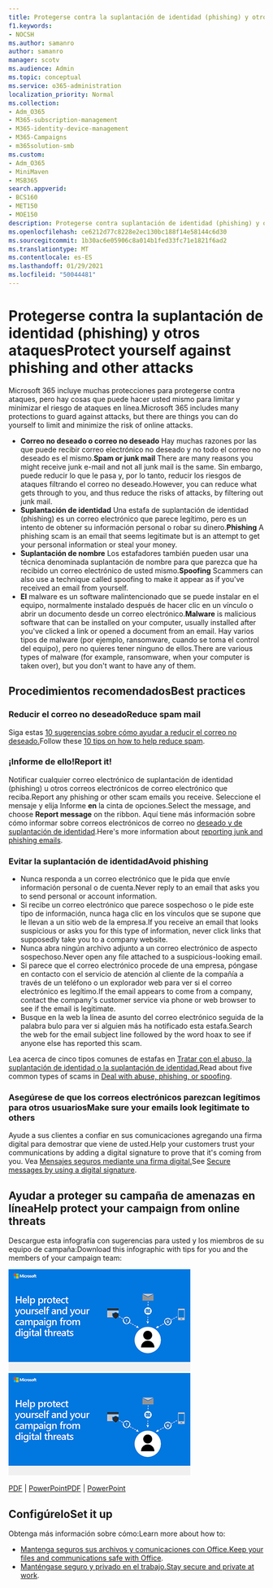 ```yaml
---
title: Protegerse contra la suplantación de identidad (phishing) y otros ataques
f1.keywords:
- NOCSH
ms.author: samanro
author: samanro
manager: scotv
ms.audience: Admin
ms.topic: conceptual
ms.service: o365-administration
localization_priority: Normal
ms.collection:
- Adm_O365
- M365-subscription-management
- M365-identity-device-management
- M365-Campaigns
- m365solution-smb
ms.custom:
- Adm_O365
- MiniMaven
- MSB365
search.appverid:
- BCS160
- MET150
- MOE150
description: Protegerse contra suplantación de identidad (phishing) y otros ataques con Microsoft 365.
ms.openlocfilehash: ce6212d77c8228e2ec130bc188f14e58144c6d30
ms.sourcegitcommit: 1b30ac6e05906c8a014b1fed33fc71e1821f6ad2
ms.translationtype: MT
ms.contentlocale: es-ES
ms.lasthandoff: 01/29/2021
ms.locfileid: "50044481"
---
```

# <a name="protect-yourself-against-phishing-and-other-attacks"></a><span data-ttu-id="4fb24-103">Protegerse contra la suplantación de identidad (phishing) y otros ataques</span><span class="sxs-lookup"><span data-stu-id="4fb24-103">Protect yourself against phishing and other attacks</span></span>

<span data-ttu-id="4fb24-104">Microsoft 365 incluye muchas protecciones para protegerse contra ataques, pero hay cosas que puede hacer usted mismo para limitar y minimizar el riesgo de ataques en línea.</span><span class="sxs-lookup"><span data-stu-id="4fb24-104">Microsoft 365 includes many protections to guard against attacks, but there are things you can do yourself to limit and minimize the risk of online attacks.</span></span>

- <span data-ttu-id="4fb24-105">**Correo no deseado o correo no deseado** Hay muchas razones por las que puede recibir correo electrónico no deseado y no todo el correo no deseado es el mismo.</span><span class="sxs-lookup"><span data-stu-id="4fb24-105">**Spam or junk mail** There are many reasons you might receive junk e-mail and not all junk mail is the same.</span></span> <span data-ttu-id="4fb24-106">Sin embargo, puede reducir lo que le pasa y, por lo tanto, reducir los riesgos de ataques filtrando el correo no deseado.</span><span class="sxs-lookup"><span data-stu-id="4fb24-106">However, you can reduce what gets through to you, and thus reduce the risks of attacks, by filtering out junk mail.</span></span>
- <span data-ttu-id="4fb24-107">**Suplantación de identidad** Una estafa de suplantación de identidad (phishing) es un correo electrónico que parece legítimo, pero es un intento de obtener su información personal o robar su dinero.</span><span class="sxs-lookup"><span data-stu-id="4fb24-107">**Phishing** A phishing scam is an email that seems legitimate but is an attempt to get your personal information or steal your money.</span></span>
- <span data-ttu-id="4fb24-108">**Suplantación de nombre** Los estafadores también pueden usar una técnica denominada suplantación de nombre para que parezca que ha recibido un correo electrónico de usted mismo.</span><span class="sxs-lookup"><span data-stu-id="4fb24-108">**Spoofing** Scammers can also use a technique called spoofing to make it appear as if you've received an email from yourself.</span></span> 
- <span data-ttu-id="4fb24-109">**El** malware es un software malintencionado que se puede instalar en el equipo, normalmente instalado después de hacer clic en un vínculo o abrir un documento desde un correo electrónico.</span><span class="sxs-lookup"><span data-stu-id="4fb24-109">**Malware** is malicious software that can be installed on your computer, usually installed after you've clicked a link or opened a document from an email.</span></span> <span data-ttu-id="4fb24-110">Hay varios tipos de malware (por ejemplo, ransomware, cuando se toma el control del equipo), pero no quieres tener ninguno de ellos.</span><span class="sxs-lookup"><span data-stu-id="4fb24-110">There are various types of malware (for example, ransomware, when your computer is taken over), but you don't want to have any of them.</span></span> 

## <a name="best-practices"></a><span data-ttu-id="4fb24-111">Procedimientos recomendados</span><span class="sxs-lookup"><span data-stu-id="4fb24-111">Best practices</span></span>

### <a name="reduce-spam-mail"></a><span data-ttu-id="4fb24-112">Reducir el correo no deseado</span><span class="sxs-lookup"><span data-stu-id="4fb24-112">Reduce spam mail</span></span>

<span data-ttu-id="4fb24-113">Siga estas [10 sugerencias sobre cómo ayudar a reducir el correo no deseado.](https://support.microsoft.com/en-us/office/10-tips-on-how-to-help-reduce-spam-55f756e8-688b-41c3-a086-8f68ccc592f6)</span><span class="sxs-lookup"><span data-stu-id="4fb24-113">Follow these [10 tips on how to help reduce spam](https://support.microsoft.com/en-us/office/10-tips-on-how-to-help-reduce-spam-55f756e8-688b-41c3-a086-8f68ccc592f6).</span></span>

### <a name="report-it"></a><span data-ttu-id="4fb24-114">¡Informe de ello!</span><span class="sxs-lookup"><span data-stu-id="4fb24-114">Report it!</span></span>

<span data-ttu-id="4fb24-115">Notificar cualquier correo electrónico de suplantación de identidad (phishing) u otros correos electrónicos de correo electrónico que reciba.</span><span class="sxs-lookup"><span data-stu-id="4fb24-115">Report any phishing or other scam emails you receive.</span></span> <span data-ttu-id="4fb24-116">Seleccione el mensaje y elija Informe **en** la cinta de opciones.</span><span class="sxs-lookup"><span data-stu-id="4fb24-116">Select the message, and choose **Report message** on the ribbon.</span></span>
<span data-ttu-id="4fb24-117">Aquí tiene más información sobre cómo informar sobre correos electrónicos de correo no [deseado y de suplantación de identidad](https://support.office.com/article/Use-the-Report-Message-add-in-b5caa9f1-cdf3-4443-af8c-ff724ea719d2).</span><span class="sxs-lookup"><span data-stu-id="4fb24-117">Here's more information about [reporting junk and phishing emails](https://support.office.com/article/Use-the-Report-Message-add-in-b5caa9f1-cdf3-4443-af8c-ff724ea719d2).</span></span>

### <a name="avoid-phishing"></a><span data-ttu-id="4fb24-118">Evitar la suplantación de identidad</span><span class="sxs-lookup"><span data-stu-id="4fb24-118">Avoid phishing</span></span>

- <span data-ttu-id="4fb24-119">Nunca responda a un correo electrónico que le pida que envíe información personal o de cuenta.</span><span class="sxs-lookup"><span data-stu-id="4fb24-119">Never reply to an email that asks you to send personal or account information.</span></span>
- <span data-ttu-id="4fb24-120">Si recibe un correo electrónico que parece sospechoso o le pide este tipo de información, nunca haga clic en los vínculos que se supone que le llevan a un sitio web de la empresa.</span><span class="sxs-lookup"><span data-stu-id="4fb24-120">If you receive an email that looks suspicious or asks you for this type of information, never click links that supposedly take you to a company website.</span></span>
- <span data-ttu-id="4fb24-121">Nunca abra ningún archivo adjunto a un correo electrónico de aspecto sospechoso.</span><span class="sxs-lookup"><span data-stu-id="4fb24-121">Never open any file attached to a suspicious-looking email.</span></span>
- <span data-ttu-id="4fb24-122">Si parece que el correo electrónico procede de una empresa, póngase en contacto con el servicio de atención al cliente de la compañía a través de un teléfono o un explorador web para ver si el correo electrónico es legítimo.</span><span class="sxs-lookup"><span data-stu-id="4fb24-122">If the email appears to come from a company, contact the company's customer service via phone or web browser to see if the email is legitimate.</span></span>
- <span data-ttu-id="4fb24-123">Busque en la web la línea de asunto del correo electrónico seguida de la palabra bulo para ver si alguien más ha notificado esta estafa.</span><span class="sxs-lookup"><span data-stu-id="4fb24-123">Search the web for the email subject line followed by the word hoax to see if anyone else has reported this scam.</span></span>

<span data-ttu-id="4fb24-124">Lea acerca de cinco tipos comunes de estafas en [Tratar con el abuso, la suplantación de identidad o la suplantación de identidad.](https://support.office.com/article/Deal-with-abuse-phishing-or-spoofing-in-Outlook-com-0d882ea5-eedc-4bed-aebc-079ffa1105a3)</span><span class="sxs-lookup"><span data-stu-id="4fb24-124">Read about five common types of scams in [Deal with abuse, phishing, or spoofing](https://support.office.com/article/Deal-with-abuse-phishing-or-spoofing-in-Outlook-com-0d882ea5-eedc-4bed-aebc-079ffa1105a3).</span></span>

### <a name="make-sure-your-emails-look-legitimate-to-others"></a><span data-ttu-id="4fb24-125">Asegúrese de que los correos electrónicos parezcan legítimos para otros usuarios</span><span class="sxs-lookup"><span data-stu-id="4fb24-125">Make sure your emails look legitimate to others</span></span>

<span data-ttu-id="4fb24-126">Ayude a sus clientes a confiar en sus comunicaciones agregando una firma digital para demostrar que viene de usted.</span><span class="sxs-lookup"><span data-stu-id="4fb24-126">Help your customers trust your communications by adding a digital signature to prove that it's coming from you.</span></span> <span data-ttu-id="4fb24-127">Vea [Mensajes seguros mediante una firma digital.](https://support.office.com/article/secure-messages-by-using-a-digital-signature-549ca2f1-a68f-4366-85fa-b3f4b5856fc6)</span><span class="sxs-lookup"><span data-stu-id="4fb24-127">See [Secure messages by using a digital signature](https://support.office.com/article/secure-messages-by-using-a-digital-signature-549ca2f1-a68f-4366-85fa-b3f4b5856fc6).</span></span>

## <a name="help-protect-your-campaign-from-online-threats"></a><span data-ttu-id="4fb24-128">Ayudar a proteger su campaña de amenazas en línea</span><span class="sxs-lookup"><span data-stu-id="4fb24-128">Help protect your campaign from online threats</span></span>

<span data-ttu-id="4fb24-129">Descargue esta infografía con sugerencias para usted y los miembros de su equipo de campaña:</span><span class="sxs-lookup"><span data-stu-id="4fb24-129">Download this infographic with tips for you and the members of your campaign team:</span></span>

<span data-ttu-id="4fb24-130">[![La ayuda para proteger el gráfico de información de la campaña](../media/M365-Campaigns-WhatCanUsersDoToSecure-358x201.png)](downloads/M365CampaignsWhatCanUsersDoToSecure.pdf)</span><span class="sxs-lookup"><span data-stu-id="4fb24-130">[![The help protect your campaign info graphic](../media/M365-Campaigns-WhatCanUsersDoToSecure-358x201.png)](downloads/M365CampaignsWhatCanUsersDoToSecure.pdf)</span></span>

<span data-ttu-id="4fb24-131">[PDF](downloads/M365CampaignsWhatCanUsersDoToSecure.pdf)  |  [PowerPoint](https://github.com/MicrosoftDocs/microsoft-365-docs-pr/raw/live/m365-democracy/microsoft-365/campaigns/downloads/M365CampaignsWhatCanUsersDoToSecure.pptx)</span><span class="sxs-lookup"><span data-stu-id="4fb24-131">[PDF](downloads/M365CampaignsWhatCanUsersDoToSecure.pdf) | [PowerPoint](https://github.com/MicrosoftDocs/microsoft-365-docs-pr/raw/live/m365-democracy/microsoft-365/campaigns/downloads/M365CampaignsWhatCanUsersDoToSecure.pptx)</span></span>

## <a name="set-it-up"></a><span data-ttu-id="4fb24-132">Configúrelo</span><span class="sxs-lookup"><span data-stu-id="4fb24-132">Set it up</span></span>

<span data-ttu-id="4fb24-133">Obtenga más información sobre cómo:</span><span class="sxs-lookup"><span data-stu-id="4fb24-133">Learn more about how to:</span></span>

- <span data-ttu-id="4fb24-134">[Mantenga seguros sus archivos y comunicaciones con Office.](https://support.microsoft.com/en-us/office/keep-your-files-and-communications-safe-with-office-c4ddc381-7395-42da-887c-8836a3bb975f)</span><span class="sxs-lookup"><span data-stu-id="4fb24-134">[Keep your files and communications safe with Office](https://support.microsoft.com/en-us/office/keep-your-files-and-communications-safe-with-office-c4ddc381-7395-42da-887c-8836a3bb975f).</span></span>
- <span data-ttu-id="4fb24-135">[Manténgase seguro y privado en el trabajo.](https://support.office.com/article/stay-secure-and-private-at-work-104c7d91-b25a-453d-beee-ba64b6c6fc2d)</span><span class="sxs-lookup"><span data-stu-id="4fb24-135">[Stay secure and private at work](https://support.office.com/article/stay-secure-and-private-at-work-104c7d91-b25a-453d-beee-ba64b6c6fc2d).</span></span>
  

